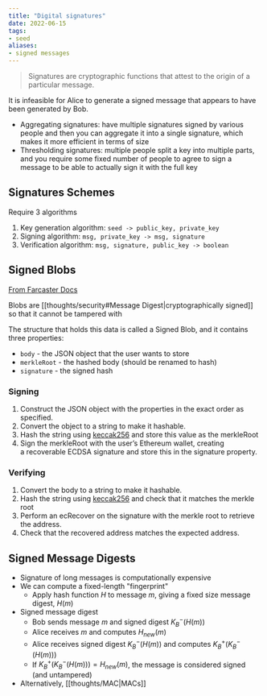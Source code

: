 ```yaml
---
title: "Digital signatures"
date: 2022-06-15
tags:
- seed
aliases:
- signed messages
---
```


> Signatures are cryptographic functions that attest to the origin of a particular message.

It is infeasible for Alice to generate a signed message that appears to have been generated by Bob.

- Aggregating signatures: have multiple signatures signed by various people and then you can aggregate it into a single signature, which makes it more efficient in terms of size
- Thresholding signatures: multiple people split a key into multiple parts, and you require some fixed number of people to agree to sign a message to be able to actually sign it with the full key

## Signatures Schemes
Require 3 algorithms
1. Key generation algorithm: `seed -> public_key, private_key`
2. Signing algorithm: `msg, private_key -> msg, signature`
3. Verification algorithm: `msg, signature, public_key -> boolean`

## Signed Blobs
[From Farcaster Docs](https://www.farcaster.xyz/docs/signed-blob)

Blobs are [[thoughts/security#Message Digest|cryptographically signed]] so that it cannot be tampered with

The structure that holds this data is called a Signed Blob, and it contains three properties:

-   `body` - the JSON object that the user wants to store
-   `merkleRoot` - the hashed body (should be renamed to hash)
-   `signature` - the signed hash

### Signing
1.  Construct the JSON object with the properties in the exact order as specified.
2.  Convert the object to a string to make it hashable.
3.  Hash the string using [keccak256](https://en.wikipedia.org/wiki/SHA-3) and store this value as the merkleRoot
4.  Sign the merkleRoot with the user’s Ethereum wallet, creating a recoverable ECDSA signature and store this in the signature property.

### Verifying
1.  Convert the body to a string to make it hashable.
2.  Hash the string using [keccak256](https://en.wikipedia.org/wiki/SHA-3) and check that it matches the merkle root
3.  Perform an ecRecover on the signature with the merkle root to retrieve the address.
4.  Check that the recovered address matches the expected address.

## Signed Message Digests
- Signature of long messages is computationally expensive
- We can compute a fixed-length "fingerprint"
	- Apply hash function $H$ to message $m$, giving a fixed size message digest, $H(m)$
- Signed message digest
	- Bob sends message $m$ and signed digest $K_B^-(H(m))$
	- Alice receives $m$ and computes $H_{new}(m)$
	- Alice receives signed digest $K_B^-(H(m))$ and computes $K_B^+(K_B^-(H(m)))$
	- If $K_B^+(K_B^-(H(m))) = H_{new}(m)$, the message is considered signed (and untampered)
- Alternatively, [[thoughts/MAC|MACs]]

